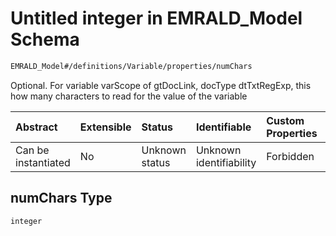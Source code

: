# Untitled integer in EMRALD_Model Schema

```txt
EMRALD_Model#/definitions/Variable/properties/numChars
```

Optional. For variable varScope of gtDocLink, docType dtTxtRegExp, this how many characters to read for the value of the variable

| Abstract            | Extensible | Status         | Identifiable            | Custom Properties | Additional Properties | Access Restrictions | Defined In                                                                                                    |
| :------------------ | :--------- | :------------- | :---------------------- | :---------------- | :-------------------- | :------------------ | :------------------------------------------------------------------------------------------------------------ |
| Can be instantiated | No         | Unknown status | Unknown identifiability | Forbidden         | Allowed               | none                | [EMRALD_JsonSchemaV3_0.json*](../../../../../Emrald-UI/out/EMRALD_JsonSchemaV3_0.json "open original schema") |

## numChars Type

`integer`

